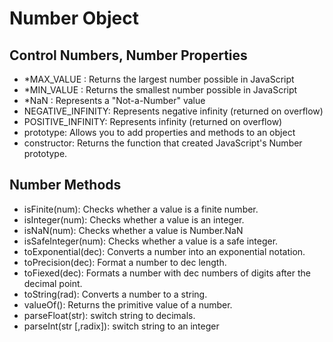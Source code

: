 # Number Object
## Control Numbers, Number Properties
- *MAX_VALUE : Returns the largest number possible in JavaScript
- *MIN_VALUE : Returns the smallest number possible in JavaScript
- *NaN : Represents a "Not-a-Number" value
- NEGATIVE_INFINITY: Represents negative infinity (returned on overflow)
- POSITIVE_INFINITY: Represents infinity (returned on overflow)
- prototype: Allows you to add properties and methods to an object
- constructor: Returns the function that created JavaScript's Number prototype.

## Number Methods
- isFinite(num): Checks whether a value is a finite number.
- isInteger(num): Checks whether a value is an integer.
- isNaN(num): Checks whether a value is Number.NaN
- isSafeInteger(num): Checks whether a value is a safe integer.
- toExponential(dec): Converts a number into an exponential notation.
- toPrecision(dec): Format a number to dec length.
- toFiexed(dec): Formats a number with dec numbers of digits after the decimal point.
- toString(rad): Converts a number to a string.
- valueOf(): Returns the primitive value of a number.
- parseFloat(str): switch string to decimals.
- parseInt(str [,radix]): switch string to an integer
